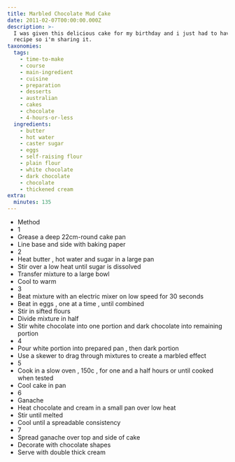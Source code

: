 ```yaml
---
title: Marbled Chocolate Mud Cake
date: 2011-02-07T00:00:00.000Z
description: >-
  I was given this delicious cake for my birthday and i just had to have the
  recipe so i'm sharing it.
taxonomies:
  tags:
    - time-to-make
    - course
    - main-ingredient
    - cuisine
    - preparation
    - desserts
    - australian
    - cakes
    - chocolate
    - 4-hours-or-less
  ingredients:
    - butter
    - hot water
    - caster sugar
    - eggs
    - self-raising flour
    - plain flour
    - white chocolate
    - dark chocolate
    - chocolate
    - thickened cream
extra:
  minutes: 135
---
```

 - Method
 - 1
 - Grease a deep 22cm-round cake pan
 - Line base and side with baking paper
 - 2
 - Heat butter , hot water and sugar in a large pan
 - Stir over a low heat until sugar is dissolved
 - Transfer mixture to a large bowl
 - Cool to warm
 - 3
 - Beat mixture with an electric mixer on low speed for 30 seconds
 - Beat in eggs , one at a time , until combined
 - Stir in sifted flours
 - Divide mixture in half
 - Stir white chocolate into one portion and dark chocolate into remaining portion
 - 4
 - Pour white portion into prepared pan , then dark portion
 - Use a skewer to drag through mixtures to create a marbled effect
 - 5
 - Cook in a slow oven , 150c , for one and a half hours or until cooked when tested
 - Cool cake in pan
 - 6
 - Ganache
 - Heat chocolate and cream in a small pan over low heat
 - Stir until melted
 - Cool until a spreadable consistency
 - 7
 - Spread ganache over top and side of cake
 - Decorate with chocolate shapes
 - Serve with double thick cream
